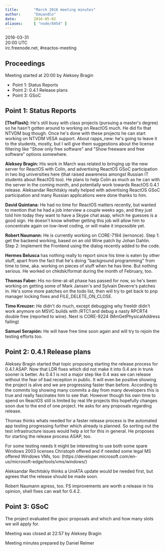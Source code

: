 ```yaml
---
title:       "March 2016 meeting minutes"
author:      "EmuandCo"
date:        2016-05-02
aliases:     [ "node/8454" ]
---
```


<p>2016-03-31<br />
	20:00 UTC<br />
	irc.freenode.net, #reactos-meeting</p>
<h2>Proceedings</h2>
<p>Meeting started at 20:00 by Aleksey Bragin</p>
<ul>
    <li>Point 1: Status Reports</li>
	<li>Point 2: 0.4.1 Release plans</li>
    <li>Point 3: GSoC</li>
</ul>

<h2>Point 1: Status Reports</h2>

<p><b>[TheFlash]:</b> He's still busy with class projects (pursuing a master's degree) so he hasn't gotten around to working on ReactOS much. He did fix that NTVDM bug though. Once he's done with these projects he can start working on NTVDM VESA support. About rapps_new: he's going to leave it to the students, mostly, but I will give them suggestions about the license filtering like "Show only free software" and "Show freeware and free software" options somewhere.</p>

<p><b>Aleksey Bragin:</b> His work in March was related to bringing up the new server for ReactOS with Colin, and advertising ReactOS GSoC participation in two big universities here (that raised awareness amongst Russian IT students about ReactOS too). He plans to help Colin as much as he can with the server in the coming month, and potentially work towards ReactOS 0.4.1 release. Aleksandar Rechitskiy really helped with advertising ReactOS GSoC participation and many Russian applications were done thanks to him.</p>

<p><b>David Quintana:</b> He had no time for ReactOS matters recently, but wanted to mention that he had a job interview a couple weeks ago, and they just told him today they want to have a Skype chat asap, which he guesses is a good sign. He doesn't know whether getting this job will allow him to concentrate again on low-level coding, or will make it impossible yet.</p>

<p><b>Robert Naumann:</b> He is currently working on CORE-7194 (iernonce). Step 1: get the backend working, based on an old Wine patch by Johan Dahlin. Step 2: Implement the Frontend using the dialog recently added to the code.</p>

<p><b>Hermes Belusca</b> has nothing really to report since his time is eaten by other stuff, apart from the fact that he's doing "background programming" from time to time, aka. working on pieces of stuff when he has time. But nothing serious. He worked on chkdsk/format during the month of February, too.</p>

<p><b>Thomas Faber:</b> His no-time-at-all phase has passed for now, so he's been working on getting some of Mark Jansen's and Sylvain Deverre's patches in. He's some more patches on the todo list, then will try to get back to pnp manager locking fixes and FILE_DELETE_ON_CLOSE.</p>

<p><b>Timo Kreuzer:</b> He didn't do much, except debugging why freeldr didn't work anymore on MSVC builds with /RTC1 and debug a nasty RPCRT4 double free (reported to wine). Next is CORE-9224 (MmGetPhysicalAddress failing)</p>

<p><b>Samuel Serapión:</b> He will have free time soon again and will try to rejoin the testing efforts too.</p>

<h2>Point 2: 0.4.1 Release plans</h2>
<p>Aleksey Bragin started that topic proposing starting the release process for 0.4.1 ASAP. Now that LDR fixes which did not make it into 0.4 are in trunk sooner is better. As 0.4.1 is not a major step like 0.4 was we can release without the fear of bad reception in public. It will even be positive showing the project is alive and we are progressing faster than before. According to the commits log showing many commits a day from many developers this is true and really fascinates him to see that. However though his own time to spend on ReactOS still is limited by real life projects this hopefully changes soon due to the end of one project. He asks for any proposals regarding release.</p>
<p>Thomas thinks whats needed for a faster release process is the automated app testing progressing further which already is planned. So sorting out the test infrastructure issues would help a lot for this in general. He proposes for starting the release process ASAP, too.</p>
<p>For some testing needs it might be interesting to use both some spare Windows 2003 licenses Christoph offered and if needed some legal MS offered Windows VMs, too: (https://developer.microsoft.com/en-us/microsoft-edge/tools/vms/windows/)</p>
<p>Aleksandar Rechitskiy thinks a UniATA update would be needed first, but agrees that the release should be made soon.</p>
<p>Robert Naumann agress, too. FS improvements are worth a release in his opinion, shell fixes can wait for 0.4.2.</p>

<h2>Point 3: GSoC</h2>
<p>The project evaluated the gsoc proposals and which and how many slots we will apply for.</p>

<p>Meeting was closed at 22:57 by Aleksey Bragin</p>
<p>Meeting minutes prepared by Daniel Reimer</p>
